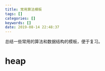```yaml
---
title: 常用算法模板
tags: []
categories: []
keywords: []
date: 2019-08-14 22:48:37
---
```

总结一些常用的算法和数据结构的模板，便于复习。
<!--more-->
# heap